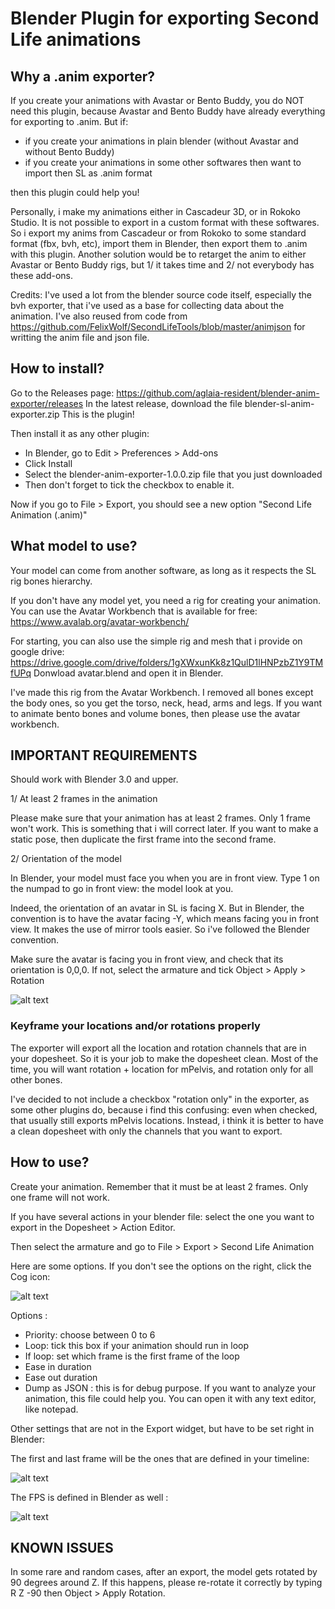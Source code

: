 # Blender Plugin for exporting Second Life animations

## Why a .anim exporter?

If you create your animations with Avastar or Bento Buddy, you do NOT need this plugin, because Avastar and Bento Buddy have already everything for exporting to .anim. But if:

- if you create your animations in plain blender (without Avastar and without Bento Buddy)
- if you create your animations in some other softwares then want to import then SL as .anim format

then this plugin could help you!

Personally, i make my animations either in Cascadeur 3D, or in Rokoko Studio. It is not possible to export in a custom format with these softwares. So i export my anims from Cascadeur or from Rokoko to some standard format (fbx, bvh, etc), import them in Blender, then export them to .anim with this plugin. Another solution would be to retarget the anim to either Avastar or Bento Buddy rigs, but 1/ it takes time and 2/ not everybody has these add-ons.


Credits:
I've used a lot from the blender source code itself, especially the bvh exporter, that i've used as a base for collecting data about the animation. I've also reused from code from https://github.com/FelixWolf/SecondLifeTools/blob/master/animjson for writting the anim file and json file.

## How to install?

Go to the Releases page: https://github.com/aglaia-resident/blender-anim-exporter/releases
In the latest release, download the file blender-sl-anim-exporter.zip
This is the plugin!

Then install it as any other plugin:
- In Blender, go to Edit > Preferences > Add-ons
- Click Install
- Select the blender-anim-exporter-1.0.0.zip file  that you just downloaded
- Then don't forget to tick the checkbox to enable it.

Now if you go to File > Export, you should see a new option "Second Life Animation (.anim)"

## What model to use?

Your model can come from another software, as long as it respects the SL rig bones hierarchy.

If you don't have any model yet, you need a rig for creating your animation. You can use the Avatar Workbench that is available for free:
https://www.avalab.org/avatar-workbench/

For starting, you can also use the simple rig and mesh that i provide on google drive:
https://drive.google.com/drive/folders/1gXWxunKk8z1QulD1lHNPzbZ1Y9TMfUPq
Donwload avatar.blend and open it in Blender.

I've made this rig from the Avatar Workbench. I removed all bones except the body ones, so you get the torso, neck, head, arms and legs.
If you want to animate bento bones and volume bones, then please use the avatar workbench.

## IMPORTANT REQUIREMENTS

Should work with Blender 3.0 and upper.

1/ At least 2 frames in the animation

Please make sure that your animation has at least 2 frames. Only 1 frame won't work. This is something that i will correct later. If you want to make a static pose, then duplicate the first frame into the second frame.

2/ Orientation of the model

In Blender, your model must face you when you are in front view. Type 1 on the numpad to go in front view: the model look at you.

Indeed, the orientation of an avatar in SL is facing X. But in Blender, the convention is to have the avatar facing -Y, which means facing you in front view. It makes the use of mirror tools easier. So i've followed the Blender convention.

Make sure the avatar is facing you in front view, and check that its orientation is 0,0,0. If not, select the armature and tick Object > Apply > Rotation

![alt text](https://i.gyazo.com/caa192e79f0e157a1aae735f9dcaad9f.png)

### Keyframe your locations and/or rotations properly

The exporter will export all the location and rotation channels that are in your dopesheet. So it is your job to make the dopesheet clean. Most of the time, you will want rotation + location for mPelvis, and rotation only for all other bones.

I've decided to not include a checkbox "rotation only" in the exporter, as some other plugins do, because i find this confusing: even when checked, that usually still exports mPelvis locations. Instead, i think it is better to have a clean dopesheet with only the channels that you want to export.

## How to use?

Create your animation. Remember that it must be at least 2 frames. Only one frame will not work.

If you have several actions in your blender file: select the one you want to export in the Dopesheet > Action Editor.

Then select the armature and go to File > Export > Second Life Animation 

Here are some options. If you don't see the options on the right, click the Cog icon:

![alt text](https://i.gyazo.com/7cdda64345839c836efc06b5a01f1d5c.png)

Options :

- Priority: choose between 0 to 6
- Loop: tick this box if your animation should run in loop
- If loop: set which frame is the first frame of the loop
- Ease in duration
- Ease out duration 
- Dump as JSON : this is for debug purpose. If you want to analyze your animation, this file could help you. You can open it with any text editor, like notepad.

Other settings that are not in the Export widget, but have to be set right in Blender:

The first and last frame will be the ones that are defined in your timeline:

![alt text](https://i.gyazo.com/99bd95e2c123143835f59a551b2866a1.png)

The FPS is defined in Blender as well :

![alt text](https://i.gyazo.com/484305ccd49333ab27c94d9ffd02f150.png)

## KNOWN ISSUES

In some rare and random cases, after an export, the model gets rotated by 90 degrees around Z. If this happens, please re-rotate it correctly by typing R Z -90 then Object > Apply Rotation.
